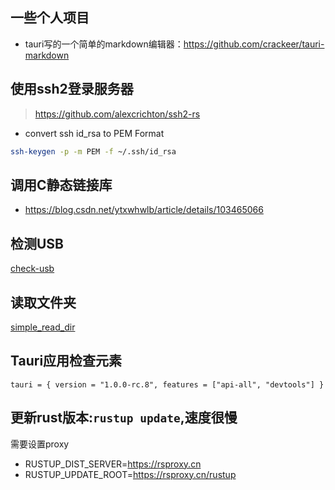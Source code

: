 ## 一些个人项目

- tauri写的一个简单的markdown编辑器：https://github.com/crackeer/tauri-markdown


## 使用ssh2登录服务器
> https://github.com/alexcrichton/ssh2-rs

- convert ssh id_rsa to PEM Format

```sh
ssh-keygen -p -m PEM -f ~/.ssh/id_rsa
```    

## 调用C静态链接库
- https://blog.csdn.net/ytxwhwlb/article/details/103465066

## 检测USB

[check-usb](./code/rust.rs ':include :type=code :fragment=check-usb')


## 读取文件夹

[simple_read_dir](./code/rust.rs ':include :type=code :fragment=simple_read_dir')

## Tauri应用检查元素

```
tauri = { version = "1.0.0-rc.8", features = ["api-all", "devtools"] }
```

## 更新rust版本:`rustup update`,速度很慢

需要设置proxy
- RUSTUP_DIST_SERVER=https://rsproxy.cn
- RUSTUP_UPDATE_ROOT=https://rsproxy.cn/rustup

